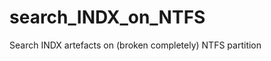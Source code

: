 search_INDX_on_NTFS
===================

Search INDX artefacts on (broken completely) NTFS partition
